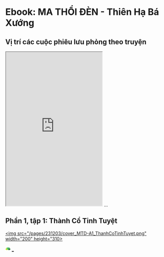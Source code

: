 # Ebook: MA THỔI ĐÈN - Thiên Hạ Bá Xướng

## Vị trí các cuộc phiêu lưu phỏng theo truyện
<iframe src="https://www.google.com/maps/d/u/0/embed?mid=1oB1_Y--YLIn2daILexM39iQUyBsQj50&ehbc=2E312F" width="300" height="480"></iframe>
...

## Phần 1, tập 1: Thành Cổ Tinh Tuyệt
[<img src="/pages/231203/cover_MTD-A1_ThanhCoTinhTuyet.png" width="200" height="310>](/pages/about.html)









[<img src="pages/source/logo16.png" width="16">](/pages/about.html) [_](/pages/about.html)
